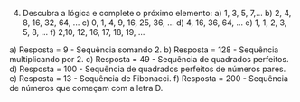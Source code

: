 4. Descubra a lógica e complete o próximo elemento:
   a) 1, 3, 5, 7,...
   b) 2, 4, 8, 16, 32, 64, ...
   c) 0, 1, 4, 9, 16, 25, 36, ...
   d) 4, 16, 36, 64, ...
   e) 1, 1, 2, 3, 5, 8, ...
   f) 2,10, 12, 16, 17, 18, 19, ...

a) Resposta = 9 - Sequência somando 2.
b) Resposta = 128 - Sequência multiplicando por 2.
c) Resposta = 49 - Sequência de quadrados perfeitos.
d) Resposta = 100 - Sequência de quadrados perfeitos de números pares.
e) Resposta = 13 - Sequência de Fibonacci.
f) Resposta = 200 - Sequência de números que começam com a letra D.
